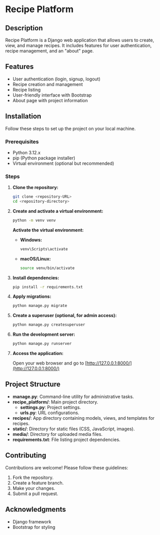 # Recipe Platform

## Description

Recipe Platform is a Django web application that allows users to create, view, and manage recipes. It includes features for user authentication, recipe management, and an "about" page.

## Features

- User authentication (login, signup, logout)
- Recipe creation and management
- Recipe listing
- User-friendly interface with Bootstrap
- About page with project information

## Installation

Follow these steps to set up the project on your local machine.

### Prerequisites

- Python 3.12.x
- pip (Python package installer)
- Virtual environment (optional but recommended)

### Steps

1. **Clone the repository:**

    ```bash
    git clone <repository-URL>
    cd <repository-directory>
    ```

2. **Create and activate a virtual environment:**

    ```bash
    python -m venv venv
    ```

    **Activate the virtual environment:**

    - **Windows:**

      ```bash
      venv\Scripts\activate
      ```

    - **macOS/Linux:**

      ```bash
      source venv/bin/activate
      ```

3. **Install dependencies:**

    ```bash
    pip install -r requirements.txt
    ```

4. **Apply migrations:**

    ```bash
    python manage.py migrate
    ```

5. **Create a superuser (optional, for admin access):**

    ```bash
    python manage.py createsuperuser
    ```

6. **Run the development server:**

    ```bash
    python manage.py runserver
    ```

7. **Access the application:**

    Open your web browser and go to [http://127.0.0.1:8000/](http://127.0.0.1:8000/)

## Project Structure

- **manage.py**: Command-line utility for administrative tasks.
- **recipe_platform/**: Main project directory.
  - **settings.py**: Project settings.
  - **urls.py**: URL configurations.
- **recipes/**: App directory containing models, views, and templates for recipes.
- **static/**: Directory for static files (CSS, JavaScript, images).
- **media/**: Directory for uploaded media files.
- **requirements.txt**: File listing project dependencies.

## Contributing

Contributions are welcome! Please follow these guidelines:
1. Fork the repository.
2. Create a feature branch.
3. Make your changes.
4. Submit a pull request.


## Acknowledgments

- Django framework
- Bootstrap for styling

